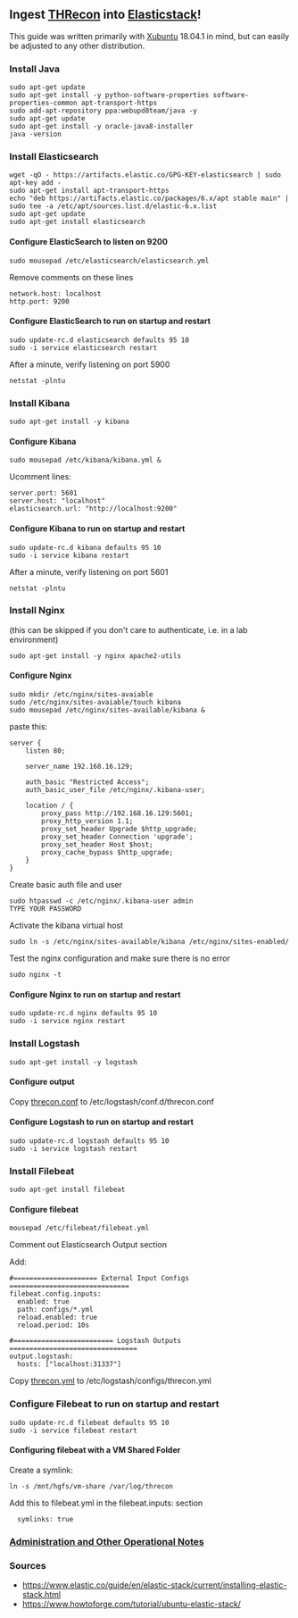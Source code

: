 ## Ingest [THRecon](https://github.com/TonyPhipps/THRecon) into [Elasticstack](https://github.com/elastic)!

This guide was written primarily with [Xubuntu](https://xubuntu.org/about/) 18.04.1 in mind, but can easily be adjusted to any other distribution.

### Install Java
```
sudo apt-get update
sudo apt-get install -y python-software-properties software-properties-common apt-transport-https
sudo add-apt-repository ppa:webupd8team/java -y
sudo apt-get update
sudo apt-get install -y oracle-java8-installer
java -version
```


### Install Elasticsearch
```
wget -qO - https://artifacts.elastic.co/GPG-KEY-elasticsearch | sudo apt-key add -
sudo apt-get install apt-transport-https
echo "deb https://artifacts.elastic.co/packages/6.x/apt stable main" | sudo tee -a /etc/apt/sources.list.d/elastic-6.x.list
sudo apt-get update
sudo apt-get install elasticsearch
```

#### Configure ElasticSearch to listen on 9200
```
sudo mousepad /etc/elasticsearch/elasticsearch.yml
```

Remove comments on these lines
```
network.host: localhost
http.port: 9200
```

#### Configure ElasticSearch to run on startup and restart
```
sudo update-rc.d elasticsearch defaults 95 10
sudo -i service elasticsearch restart
```

After a minute, verify listening on port 5900
```
netstat -plntu
```

### Install Kibana
```
sudo apt-get install -y kibana
```

#### Configure Kibana
```
sudo mousepad /etc/kibana/kibana.yml &
```

Ucomment lines:
```
server.port: 5601
server.host: "localhost"
elasticsearch.url: "http://localhost:9200"
```

#### Configure Kibana to run on startup and restart
```
sudo update-rc.d kibana defaults 95 10
sudo -i service kibana restart
```

After a minute, verify listening on port 5601
```
netstat -plntu
```

### Install Nginx
(this can be skipped if you don't care to authenticate, i.e. in a lab environment)
```
sudo apt-get install -y nginx apache2-utils
```

#### Configure Nginx
```
sudo mkdir /etc/nginx/sites-avaiable
sudo /etc/nginx/sites-avaiable/touch kibana
sudo mousepad /etc/nginx/sites-available/kibana &
```

paste this:
```
server {
    listen 80;
 
    server_name 192.168.16.129;
 
    auth_basic "Restricted Access";
    auth_basic_user_file /etc/nginx/.kibana-user;
 
    location / {
        proxy_pass http://192.168.16.129:5601;
        proxy_http_version 1.1;
        proxy_set_header Upgrade $http_upgrade;
        proxy_set_header Connection 'upgrade';
        proxy_set_header Host $host;
        proxy_cache_bypass $http_upgrade;
    }
}
```

Create basic auth file and user
```
sudo htpasswd -c /etc/nginx/.kibana-user admin
TYPE YOUR PASSWORD
```

Activate the kibana virtual host
```
sudo ln -s /etc/nginx/sites-available/kibana /etc/nginx/sites-enabled/
```

Test the nginx configuration and make sure there is no error
```
sudo nginx -t
```

#### Configure Nginx to run on startup and restart
```
sudo update-rc.d nginx defaults 95 10
sudo -i service nginx restart
```

### Install Logstash
```
sudo apt-get install -y logstash
```

#### Configure output
Copy [threcon.conf](https://github.com/TonyPhipps/THRecon-Elasticstack/blob/master/Elasticstack6.3/threcon.conf) to /etc/logstash/conf.d/threcon.conf

#### Configure Logstash to run on startup and restart
```
sudo update-rc.d logstash defaults 95 10
sudo -i service logstash restart
```

### Install Filebeat
```
sudo apt-get install filebeat
```

#### Configure filebeat
```
mousepad /etc/filebeat/filebeat.yml
```

Comment out Elasticsearch Output section

Add:

```
#===================== External Input Configs ==============================
filebeat.config.inputs:
  enabled: true
  path: configs/*.yml
  reload.enabled: true
  reload.period: 10s
  
#========================= Logstash Outputs ================================
output.logstash:
  hosts: ["localhost:31337"]
```

Copy [threcon.yml](https://github.com/TonyPhipps/THRecon-Elasticstack/blob/master/Elasticstack6.3/threcon.yml) to /etc/logstash/configs/threcon.yml

### Configure Filebeat to run on startup and restart
```
sudo update-rc.d filebeat defaults 95 10
sudo -i service filebeat restart
```

#### Configuring filebeat with a VM Shared Folder
Create a symlink:
```
ln -s /mnt/hgfs/vm-share /var/log/threcon
```
Add this to filebeat.yml in the filebeat.inputs: section
```
  symlinks: true
```

### [Administration and Other Operational Notes](https://github.com/TonyPhipps/THRecon-Elasticstack/blob/master/Administration.md)

### Sources
* https://www.elastic.co/guide/en/elastic-stack/current/installing-elastic-stack.html
* https://www.howtoforge.com/tutorial/ubuntu-elastic-stack/

